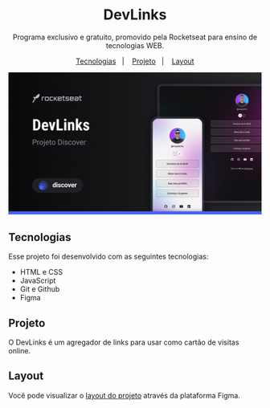 <h1 align="center">DevLinks</h1>

<p align="center">Programa exclusivo e gratuito, promovido pela Rocketseat para ensino de tecnologias WEB.</p>

<p align="center">
  <a href="#tecnologias">Tecnologias</a>&nbsp;&nbsp;&nbsp;|&nbsp;&nbsp;&nbsp;
  <a href="#projeto">Projeto</a>&nbsp;&nbsp;&nbsp;|&nbsp;&nbsp;&nbsp;
  <a href="#Layout">Layout</a>
</p>

<p align="center">
  <img alt="projeto DevLinks" src=".github/preview.jpg">
</p>

## Tecnologias

Esse projeto foi desenvolvido com as seguintes tecnologias:

- HTML e CSS
- JavaScript
- Git e Github
- Figma

## Projeto

O DevLinks é um agregador de links para usar como cartão de visitas online.

## Layout

Você pode visualizar o [layout do projeto](https://www.figma.com/community/file/1187422022288947321) através da plataforma Figma.